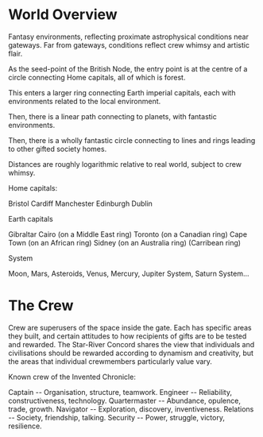 World Overview
==============

Fantasy environments, reflecting proximate astrophysical conditions near gateways. 
Far from gateways, conditions reflect crew whimsy and artistic flair.

As the seed-point of the British Node, the entry point is at the centre of a circle connecting Home capitals,
all of which is forest.

This enters a larger ring connecting Earth imperial capitals, each with environments related to the local environment.

Then, there is a linear path connecting to planets, with fantastic environments.

Then, there is a wholly fantastic circle connecting to lines and rings leading to other gifted society homes.

Distances are roughly logarithmic relative to real world, subject to crew whimsy.

Home capitals:

Bristol
Cardiff
Manchester
Edinburgh
Dublin

Earth capitals

Gibraltar
Cairo (on a Middle East ring)
Toronto (on a Canadian ring)
Cape Town (on an African ring)
Sidney (on an Australia ring)
(Carribean ring)

System

Moon, Mars, Asteroids, Venus, Mercury, Jupiter System, Saturn System...


The Crew
========

Crew are superusers of the space inside the gate. 
Each has specific areas they built, and certain attitudes to how recipients of gifts are to be tested and rewarded.
The Star-River Concord shares the view that individuals and civilisations should be rewarded according to
dynamism and creativity, but the areas that individual crewmembers particularly value vary.

Known crew of the Invented Chronicle:

Captain -- Organisation, structure, teamwork.
Engineer -- Reliability, constructiveness, technology.
Quartermaster -- Abundance, opulence, trade, growth.
Navigator -- Exploration, discovery, inventiveness.
Relations -- Society, friendship, talking.
Security -- Power, struggle, victory, resilience.
